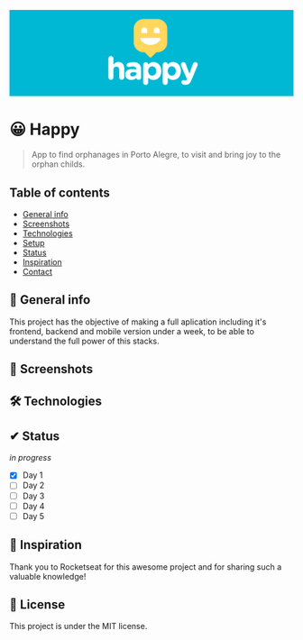 ![Happy Cover](./images/cover-happy.png)

# 😀 Happy
> App to find orphanages in Porto Alegre, to visit and bring joy to the orphan childs.

## Table of contents
* [General info](#general-info)
* [Screenshots](#screenshots)
* [Technologies](#technologies)
* [Setup](#setup)
* [Status](#status)
* [Inspiration](#inspiration)
* [Contact](#contact)

## 📌 General info
This project has the objective of making a full aplication including it's frontend, backend and mobile version under a week, to be able to understand the full power of this stacks.

## 📸 Screenshots

## 🛠 Technologies

## ✔ Status
_in progress_

- [x] Day 1
- [ ] Day 2
- [ ] Day 3
- [ ] Day 4
- [ ] Day 5

## 🚀 Inspiration
Thank you to Rocketseat for this awesome project and for sharing such a valuable knowledge!

## 🧾 License

This project is under the MIT license.